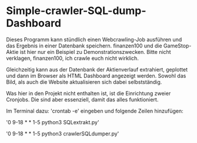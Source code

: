 # Simple-crawler-SQL-dump-Dashboard

Dieses Programm kann stündlich einen Webcrawling-Job ausführen und das Ergebnis in einer Datenbank speichern. 
finanzen100 und die GameStop-Aktie ist hier nur ein Beispiel zu Demonstrationszwecken. Bitte nicht verklagen, finanzen100, ich crawle euch nicht wirklich.

Gleichzeitig kann aus der Datenbank der Aktienverlauf extrahiert, geplottet  und dann im Browser als HTML Dashboard angezeigt werden. Sowohl das Bild, als auch die Website aktualisieren sich dabei selbstständig. 

Was hier in den Projekt nicht enthalten ist, ist die Einrichtung zweier Cronjobs. Die sind aber essenziell, damit das alles funktioniert.

Im Terminal dazu:
'crontab -e'
eingeben und folgende Zeilen hinzufügen:

'0 9-18 * * 1-5 python3 SQLextrakt.py'

'0 9-18 * * 1-5 python3 crawlerSQLdumper.py'
